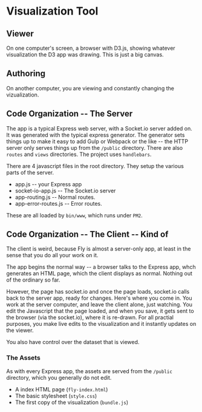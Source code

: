 # Visualization Tool

## Viewer

On one computer's screen, a browser with D3.js, showing whatever visualization the D3
app was drawing. This is just a big canvas.

## Authoring

On another computer, you are viewing and constantly changing the vizualization.

## Code Organization -- The Server

The app is a typical Express web server, with a Socket.io server added on. It was
generated with the typical express generator. The generator sets things up to make
it easy to add Gulp or Webpack or the like -- the HTTP server only serves things up
from the `/public` directory. There are also `routes` and `views` directories. The
project uses `handlebars`.

There are 4 javascript files in the root directory. They setup the various parts of
the server.

* app.js -- your Express app
* socket-io-app.js -- The Socket.io server
* app-routing.js -- Normal routes.
* app-error-routes.js -- Error routes.

These are all loaded by `bin/www`, which runs under `PM2`.

## Code Organization -- The Client -- Kind of

The client is weird, because Fly is almost a server-only app, at least in the
sense that you do all your work on it.

The app begins the normal way -- a browser talks to the Express app, whch generates
an HTML page, which the client displays as normal. Nothing out of the ordinary so far.

However, the page has socket.io and once the page loads, socket.io calls back to the
server app, ready for changes. Here's where you come in. You work at the server computer,
and leave the client alone, just watching. You edit the Javascript that the page
loaded, and when you save, it gets sent to the browser (via the socket.io), where it
is re-drawn. For all practial purposes, you make live edits to the visualization
and it instantly updates on the viewer.

You also have control over the dataset that is viewed.

### The Assets

As with every Express app, the assets are served from the `/public` directory, which
you generally do not edit.

* A index HTML page (`fly-index.html`)
* The basic stylesheet (`style.css`)
* The first copy of the visualization (`bundle.js`)

